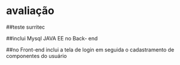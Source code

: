 # avaliação 

##teste surritec 

##inclui Mysql JAVA EE no Back- end 

##no Front-end inclui a tela de login em seguida o cadastramento de componentes do usuário
